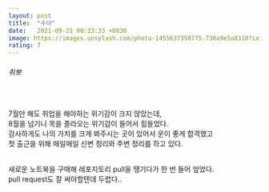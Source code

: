 ```yaml
---
layout: post
title:  "수다"
date:   2021-09-21 00:23:33 +0830
image: https://images.unsplash.com/photo-1455637350775-730a9e5a8310?ixid=MnwxMjA3fDB8MHxzZWFyY2h8MjZ8fGhhcHB5fGVufDB8fDB8fA%3D%3D&ixlib=rb-1.2.1&auto=format&fit=crop&w=500&q=60
rating: 7
---
```


###### 취뽀
  <br>

7월만 해도 취업을 해야하는 위기감이 크지 않았는데,  
8월을 넘기니 목을 졸라오는 위기감이 들어서 힘들었다.  
감사하게도 나의 가치를 크게 봐주시는 곳이 있어서 운이 좋게 합격했고  
첫 출근을 위해 매일매일 신변 정리와 주변 정리를 하고 있다.  
  <br>

새로운 노트북을 구매해 레포지토리 pull을 땡기다가 한 번 들어 엎었다.  
pull request도 잘 써야할텐데 두렵다..  
  
  <br>